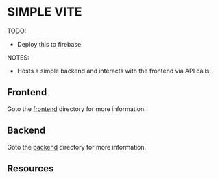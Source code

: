 # SIMPLE VITE

TODO:

* Deploy this to firebase.

NOTES:

* Hosts a simple backend and interacts with the frontend via API calls.

## Frontend

Goto the [frontend](./frontend/README.md) directory for more information.

## Backend

Goto the [backend](./backend/README.md) directory for more information.

## Resources
